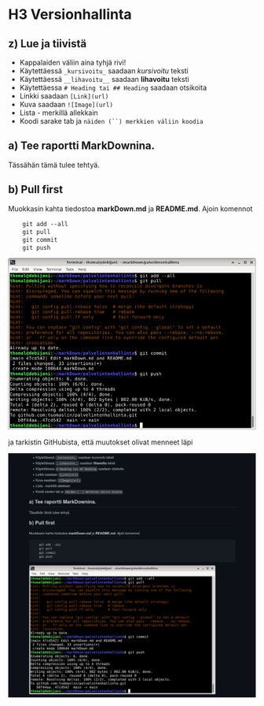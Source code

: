 # H3 Versionhallinta

## z) Lue ja tiivistä

- Kappalaiden väliin aina tyhjä rivi!
- Käytettäessä `_kursivoitu_` saadaan _kursivoitu_ teksti
- Käytettäessä `__lihavoitu__` saadaan __lihavoitu__ teksti
- Käytettäessa `# Heading tai ## Heading` saadaan otsikoita
- Linkki saadaan `[Link](url)`
- Kuva saadaan `![Image](url)`
- Lista - merkillä allekkain
- Koodi sarake tab ja `näiden (``) merkkien väliin koodia`

## a) Tee raportti MarkDownina.

Tässähän tämä tulee tehtyä.

## b) Pull first

Muokkasin kahta tiedostoa __markDown.md__ ja __README.md__. Ajoin komennot

        git add --all
        git pull  
        git commit 
        git push

![Image](/pics/twoedits.png)

ja tarkistin GitHubista, että muutokset olivat menneet läpi

![Image](/pics/checkfromgithub.png)
